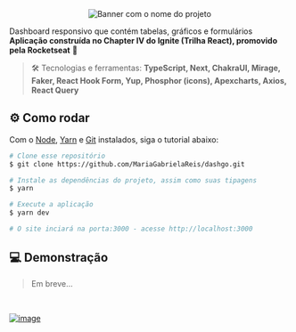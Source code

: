 <div align="center"> <img src="https://user-images.githubusercontent.com/69374340/216840163-dc4b1e5e-5458-4836-815e-d0d6bdc16177.png" alt="Banner com o nome do projeto"/> </div>

Dashboard responsivo que contém tabelas, gráficos e formulários <br>
**Aplicação construída no Chapter IV do Ignite (Trilha React), promovido pela Rocketseat** 🚀

> :hammer_and_wrench: Tecnologias e ferramentas: **TypeScript, Next, ChakraUI, Mirage, Faker, React Hook Form, Yup, Phosphor (icons), Apexcharts, Axios, React Query**

## :gear: Como rodar
Com o [Node](https://nodejs.org/en/), [Yarn](https://yarnpkg.com/) e [Git](https://git-scm.com/) instalados, siga o tutorial abaixo:

```bash
# Clone esse repositório
$ git clone https://github.com/MariaGabrielaReis/dashgo.git

# Instale as dependências do projeto, assim como suas tipagens
$ yarn

# Execute a aplicação
$ yarn dev

# O site inciará na porta:3000 - acesse http://localhost:3000
```

## :computer: Demonstração
> Em breve...

<br>

[![image](https://img.shields.io/badge/✨%20Maria%20Gabriela%20Reis,%202023-LinkedIn-0D9488?style=flat-square)](https://www.linkedin.com/in/mariagabrielareis/)
